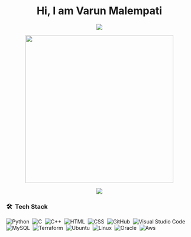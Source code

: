 <h1 align="center">Hi, I am Varun Malempati </h1>


<p align="center"><img src="https://github-readme-stats.vercel.app/api/top-langs/?username=varun437&layout=compact&hide=TSQL&theme=chartreuse-dark"></p>
<p align="center" ><img src="https://github-readme-stats.vercel.app/api?username=varun437&count_private=true&show_icons=true&&theme=chartreuse-dark&include_all_commits=true" width="400"></p> 
<p align="center" ><img src="https://github-readme-streak-stats.herokuapp.com?user=varun437&theme=chartreuse-dark"></p>

### 🛠 &nbsp;Tech Stack

![Python](https://img.shields.io/badge/-Python-05122A?style=flat&logo=python)&nbsp;
![C](https://img.shields.io/badge/-C-05122A?style=flat&logo=C&logoColor=A8B9CC)&nbsp;
![C++](https://img.shields.io/badge/-C++-05122A?style=flat&logo=C%2B%2B&logoColor=00599C)&nbsp;
![HTML](https://img.shields.io/badge/-HTML-05122A?style=flat&logo=HTML5)&nbsp;
![CSS](https://img.shields.io/badge/-CSS-05122A?style=flat&logo=CSS3&logoColor=1572B6)&nbsp;
![GitHub](https://img.shields.io/badge/-GitHub-05122A?style=flat&logo=github)&nbsp;
![Visual Studio Code](https://img.shields.io/badge/-Visual%20Studio%20Code-05122A?style=flat&logo=visual-studio-code&logoColor=007ACC)&nbsp;
![MySQL](https://img.shields.io/badge/-MySQL-05122A?style=flat&logo=mysql&logoColor=4479A1)&nbsp;
![Terraform](https://img.shields.io/badge/-Terraform-05122A?style=flat&logo=terraform)&nbsp;
![Ubuntu](https://img.shields.io/badge/-Ubuntu-05122A?style=flat&logo=ubuntu)&nbsp;
![Linux](https://img.shields.io/badge/-Linux-05122A?style=flat&logo=linux)&nbsp;
![Oracle](https://img.shields.io/badge/-Oracle-05122A?style=flat&logo=oracle)&nbsp;
![Aws](https://img.shields.io/badge/-Aws-05122A?style=flat&logo=amazonaws)&nbsp;
